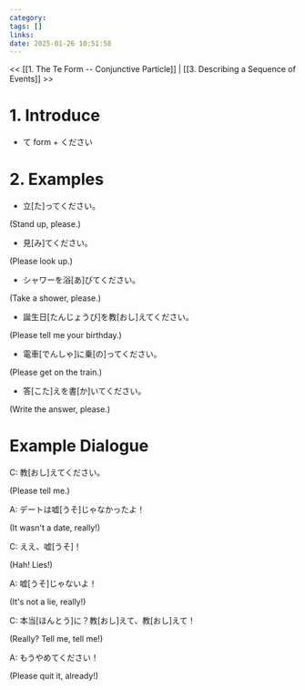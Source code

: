 ```yaml
---
category: 
tags: []
links:
date: 2025-01-26 10:51:58
---
```

<< [[1. The Te Form -- Conjunctive Particle]] | [[3. Describing a Sequence of Events]] >>
# 1. Introduce

- て form + ください

# 2. Examples

- 立\[た\]ってください。

(Stand up, please.)

- 見\[み\]てください。

(Please look up.)

- シャワーを浴\[あ\]びてください。

(Take a shower, please.)

- 誕生日\[たんじょうび\]を教\[おし\]えてください。

(Please tell me your birthday.)

- 電車\[でんしゃ\]に乗\[の\]ってください。

(Please get on the train.)

- 答\[こた\]えを書\[か\]いてください。

(Write the answer, please.)

# Example Dialogue

C: 教\[おし\]えてください。

(Please tell me.)

A: デートは嘘\[うそ\]じゃなかったよ！

(It wasn't a date, really!)

C: ええ、嘘\[うそ\]！

(Hah! Lies!)

A: 嘘\[うそ\]じゃないよ！

(It's not a lie, really!)

C: 本当\[ほんとう\]に？教\[おし\]えて、教\[おし\]えて！

(Really? Tell me, tell me!)

A: もうやめてください！

(Please quit it, already!)